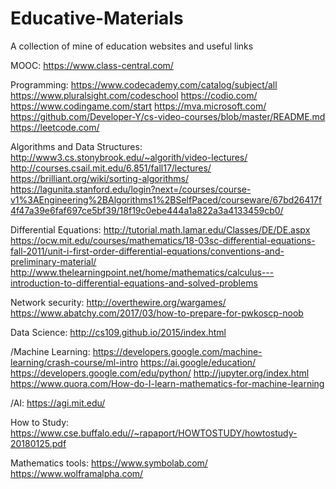# Educative-Materials
A collection of mine of education websites and useful links

MOOC:
https://www.class-central.com/

Programming:
https://www.codecademy.com/catalog/subject/all
https://www.pluralsight.com/codeschool
https://codio.com/
https://www.codingame.com/start
https://mva.microsoft.com/
https://github.com/Developer-Y/cs-video-courses/blob/master/README.md
https://leetcode.com/

Algorithms and Data Structures:
http://www3.cs.stonybrook.edu/~algorith/video-lectures/
http://courses.csail.mit.edu/6.851/fall17/lectures/
https://brilliant.org/wiki/sorting-algorithms/
https://lagunita.stanford.edu/login?next=/courses/course-v1%3AEngineering%2BAlgorithms1%2BSelfPaced/courseware/67bd26417f4f47a39e6faf697ce5bf39/18f19c0ebe444a1a822a3a4133459cb0/

Differential Equations:
http://tutorial.math.lamar.edu/Classes/DE/DE.aspx
https://ocw.mit.edu/courses/mathematics/18-03sc-differential-equations-fall-2011/unit-i-first-order-differential-equations/conventions-and-preliminary-material/
http://www.thelearningpoint.net/home/mathematics/calculus---introduction-to-differential-equations-and-solved-problems


Network security:
http://overthewire.org/wargames/
https://www.abatchy.com/2017/03/how-to-prepare-for-pwkoscp-noob


Data Science:
http://cs109.github.io/2015/index.html

/Machine Learning:
https://developers.google.com/machine-learning/crash-course/ml-intro
https://ai.google/education/
https://developers.google.com/edu/python/
http://jupyter.org/index.html
https://www.quora.com/How-do-I-learn-mathematics-for-machine-learning

/AI:
https://agi.mit.edu/

How to Study:
https://www.cse.buffalo.edu//~rapaport/HOWTOSTUDY/howtostudy-20180125.pdf


Mathematics tools:
https://www.symbolab.com/
https://www.wolframalpha.com/

